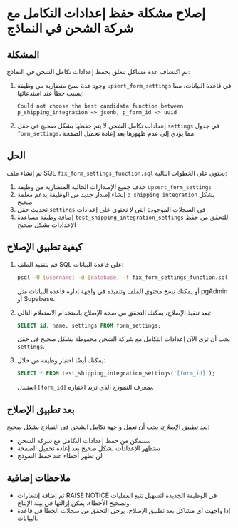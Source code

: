# إصلاح مشكلة حفظ إعدادات التكامل مع شركة الشحن في النماذج

## المشكلة

تم اكتشاف عدة مشاكل تتعلق بحفظ إعدادات تكامل الشحن في النماذج:

1. وجود عدة نسخ متضاربة من وظيفة `upsert_form_settings` في قاعدة البيانات، مما يسبب خطأ عند استدعائها:
   ```
   Could not choose the best candidate function between p_shipping_integration => jsonb, p_form_id => uuid
   ```

2. إعدادات تكامل الشحن لا يتم حفظها بشكل صحيح في حقل `settings` في جدول `form_settings`، مما يؤدي إلى عدم ظهورها بعد إعادة تحميل الصفحة.

## الحل

تم إنشاء ملف SQL `fix_form_settings_function.sql` يحتوي على الخطوات التالية:

1. حذف جميع الإصدارات الحالية المتضاربة من وظيفة `upsert_form_settings`
2. إنشاء إصدار جديد من الوظيفة يدعم معلمة `p_shipping_integration` بشكل صحيح
3. تحديث حقل `settings` في السجلات الموجودة التي لا تحتوي على إعدادات
4. إضافة وظيفة مساعدة `test_shipping_integration_settings` للتحقق من حفظ الإعدادات بشكل صحيح

## كيفية تطبيق الإصلاح

1. قم بتنفيذ الملف SQL على قاعدة البيانات:
   ```bash
   psql -U [username] -d [database] -f fix_form_settings_function.sql
   ```

   أو يمكنك نسخ محتوى الملف وتنفيذه في واجهة إدارة قاعدة البيانات مثل pgAdmin أو Supabase.

2. بعد تنفيذ الإصلاح، يمكنك التحقق من صحة الإصلاح باستخدام الاستعلام التالي:
   ```sql
   SELECT id, name, settings FROM form_settings;
   ```

   يجب أن ترى الآن إعدادات التكامل مع شركة الشحن محفوظة بشكل صحيح في حقل `settings`.

3. يمكنك أيضًا اختبار وظيفة من خلال:
   ```sql
   SELECT * FROM test_shipping_integration_settings('[form_id]');
   ```
   استبدل `[form_id]` بمعرف النموذج الذي تريد اختباره.

## بعد تطبيق الإصلاح

بعد تطبيق الإصلاح، يجب أن تعمل واجهة تكامل الشحن في النماذج بشكل صحيح:
- ستتمكن من حفظ إعدادات التكامل مع شركة الشحن
- ستظهر الإعدادات بشكل صحيح بعد إعادة تحميل الصفحة
- لن تظهر أخطاء عند حفظ النموذج

## ملاحظات إضافية

- تم إضافة إشعارات RAISE NOTICE في الوظيفة الجديدة لتسهيل تتبع العمليات وتصحيح الأخطاء. يمكن إزالتها في بيئة الإنتاج.
- إذا واجهت أي مشاكل بعد تطبيق الإصلاح، يرجى التحقق من سجلات الخطأ في قاعدة البيانات. 